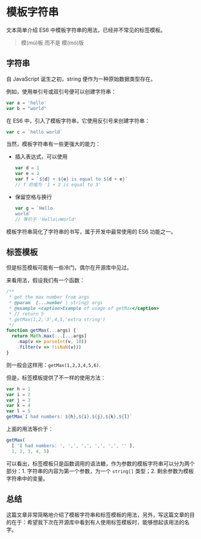 # 模板字符串

文本简单介绍 ES6 中模板字符串的用法，已经并不常见的标签模板。

> 模(mú)板 而不是 模(mó)版

## 字符串

自 JavaScript 诞生之初，string 便作为一种原始数据类型存在。

例如，使用单引号或双引号便可以创建字符串：

```javascript
var a = 'hello'
var b = "world"
```

在 ES6 中，引入了模板字符串，它使用反引号来创建字符串：

```javascript
var c = `hello world`
```

当然，模板字符串有一些更强大的能力：

- 插入表达式，可以使用
  
  ```javascript
  var d = 1
  var e = 2
  var f = `${d} + ${e} is equal to ${d + e}`
  // f 的值为 '1 + 2 is equal to 3'
  ```

- 保留空格与换行

  ```javascript
  var g = `Hello
  world`
  // 等价于 'Hello\nWorld'
  ```

模板字符串简化了字符串的书写，属于开发中最常使用的 ES6 功能之一。

## 标签模板

但是标签模板可能有一些冷门，偶尔在开源库中见过。

来看用法，假设我们有一个函数：

```javascript
/**
 * get the max number from args
 * @param  {...number | string} args 
 * @example <caption>Example of usage of getMax</caption>
 * // return 5
 * getMax(1,2,'3',4,5,'extra string')
 */
function getMax(...args) {
  return Math.max(...[...args]
    .map(v => parseInt(v, 10))
    .filter(v => !isNaN(v)))
}
```

则一般会这样用：`getMax(1,2,3,4,5,6)`.

但是，标签模板提供了不一样的使用方法：

```javascript
var h = 1
var i = 2
var j = 3
var k = 4
var l = 5
getMax`I had numbers: ${h},${i},${j},${k},${l}`
```

上面的用法等价于：

```javascript
getMax(
  [ 'I had numbers: ', ',', ',', ',', ',', '' ],
  1, 2, 3, 4, 5)
```

可以看出，标签模板只是函数调用的语法糖，作为参数的模板字符串可以分为两个部分：1. 字符串的内容为第一个参数，为一个 `string[]` 类型；2. 剩余参数为模板字符串中的变量。

## 总结

这篇文章非常简略地介绍了模板字符串和标签模板的用法，另外，写这篇文章的目的在于：希望我下次在开源库中看到有人使用标签模板时，能够想起该用法的名字。

